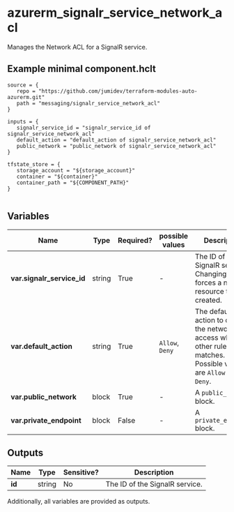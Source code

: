 # azurerm_signalr_service_network_acl

Manages the Network ACL for a SignalR service.

## Example minimal component.hclt

```hcl
source = {
   repo = "https://github.com/jumidev/terraform-modules-auto-azurerm.git" 
   path = "messaging/signalr_service_network_acl" 
}

inputs = {
   signalr_service_id = "signalr_service_id of signalr_service_network_acl" 
   default_action = "default_action of signalr_service_network_acl" 
   public_network = "public_network of signalr_service_network_acl" 
}

tfstate_store = {
   storage_account = "${storage_account}" 
   container = "${container}" 
   container_path = "${COMPONENT_PATH}" 
}


```

## Variables

| Name | Type | Required? |  possible values |  Description |
| ---- | ---- | --------- |  ----------- | ----------- |
| **var.signalr_service_id** | string | True | -  |  The ID of the SignalR service. Changing this forces a new resource to be created. | 
| **var.default_action** | string | True | `Allow`, `Deny`  |  The default action to control the network access when no other rule matches. Possible values are `Allow` and `Deny`. | 
| **var.public_network** | block | True | -  |  A `public_network` block. | 
| **var.private_endpoint** | block | False | -  |  A `private_endpoint` block. | 



## Outputs

| Name | Type | Sensitive? | Description |
| ---- | ---- | --------- | --------- |
| **id** | string | No  | The ID of the SignalR service. | 

Additionally, all variables are provided as outputs.
